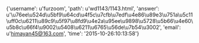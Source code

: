 {'username': u'furzoom', 'path': u'wd1143/1143.html', 'answer': u'\u76ee\u524d\u5bf9\u64cd\u4f5c\u7cfb\u7edf\u4e86\u89e3\u751a\u5c11\uff0c\u6211\u89c9\u5f97\u8fd9\u4e2a\u95ee\u9898\u5728\u5b66\u4e60\u5b8c\u66f4\u9002\u5408\u6211\u6765\u56de\u7b54\u3002', 'email': u'himayan45@163.com', 'time': '2015-10-26:10:13:58'}
